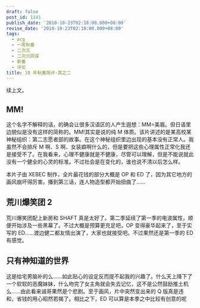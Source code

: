 ```yaml
---
draft: false
post_id: 1141
publish_date: '2010-10-23T02:18:00.000+08:00'
revise_date: '2010-10-23T02:18:00.000+08:00'
tags:
  - acg
  - 一零秋番
  - 二次元
  - 二次元阴谋
  - 新番
  - 评论
title: 10 年秋番简评·其之二
---
```


续上文。

## MM!

这个名字不解释的话，的确会让很多汉语区的人产生遐想：MM=美眉。但日语里边貌似是没有这样的简称的。MM!其实是说的纯 M 体质。该片讲述的是某高校某神秘组织：第二志愿者部的故事。在这个神秘组织里边出现的基本没有正常人。我虽然不会排斥 M 啊、S 啊、女装癖啊什么的，但是要把这些心理属性正常化我还是接受不了。在我看来，心理不健康就是不健康，尽管可以理解，但是不能说就此没有一个健全的心灵的标准。不过社会是在变化的，谁也说不清以后怎么样。

本片子由 XEBEC 制作，全片最花钱的部分大概是 OP 和 ED 了，因为其它地方的画风崩坏得厉害。播到第三话，连人物造型都开始扭曲了……

## 荒川爆笑团 2

荒川爆笑团配上新房和 SHAFT 真是太好了。第二季延续了第一季的电波属性，顺便开始涉及一些黑幕了。不过大概是预算更充足吧，OP 变得豪华起来了，至于实写的 ED……渡边健二都友情出演了，大家也就接受吧。不过果然还是第一季的 ED 有感觉。

## 只有神知道的世界

这是给宅男脑补的么……如此贴心的设定反而提不起我的兴趣了。什么天上降下了一个软软的恶魔妹妹，什么吻完了女主角就会失去记忆，这不是公然鼓励推土机么……由此看来诚哥果然是个悲剧。至于画风，片中突然变出来的 Q 版真是违和，省钱的用心昭然若揭了。相比之下，ED 可以算是本季之中比较有创意的呢
